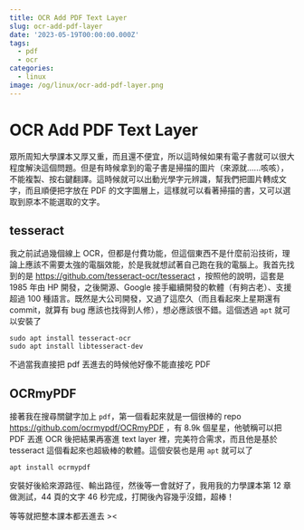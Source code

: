 ```yaml
---
title: OCR Add PDF Text Layer
slug: ocr-add-pdf-layer
date: '2023-05-19T00:00:00.000Z'
tags:
  - pdf
  - ocr
categories:
  - linux
image: /og/linux/ocr-add-pdf-layer.png
---
```


# OCR Add PDF Text Layer

眾所周知大學課本又厚又重，而且還不便宜，所以這時候如果有電子書就可以很大程度解決這個問題。但是有時候拿到的電子書是掃描的圖片（來源就......咳咳），不能複製、按右鍵翻譯。這時候就可以出動光學字元辨識，幫我們把圖片轉成文字，而且順便把字放在 PDF 的文字圖層上，這樣就可以看著掃描的書，又可以選取到原本不能選取的文字。

## tesseract

我之前試過幾個線上 OCR，但都是付費功能，但這個東西不是什麼前沿技術，理論上應該不需要太強的電腦效能，於是我就想試著自己跑在我的電腦上。我首先找到的是 https://github.com/tesseract-ocr/tesseract ，按照他的說明，這套是 1985 年由 HP 開發，之後開源、Google 接手繼續開發的軟體（有夠古老）、支援超過 100 種語言。既然是大公司開發，又過了這麼久（而且看起來上星期還有 commit，就算有 bug 應該也找得到人修），想必應該很不錯。這個透過 `apt` 就可以安裝了

```
sudo apt install tesseract-ocr
sudo apt install libtesseract-dev
```

不過當我直接把 pdf 丟進去的時候他好像不能直接吃 PDF

## OCRmyPDF

接著我在搜尋關鍵字加上 `pdf`，第一個看起來就是一個很棒的 repo https://github.com/ocrmypdf/OCRmyPDF ，有 8.9k 個星星，他號稱可以把 PDF 丟進 OCR 後把結果再塞進 text layer 裡，完美符合需求，而且他是基於 tesseract 這個看起來也超級棒的軟體。這個安裝也是用 `apt` 就可以了

```
apt install ocrmypdf
```

安裝好後給來源路徑、輸出路徑，然後等一會就好了，我用我的力學課本第 12 章做測試，44 頁的文字 46 秒完成，打開後內容幾乎沒錯，超棒！

等等就把整本課本都丟進去 ><
